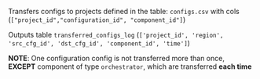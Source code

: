Transfers configs to projects defined in the table: 
`configs.csv` with cols (`["project_id","configuration_id", "component_id"]`)

Outputs table `transferred_configs_log` (`['project_id', 'region', 'src_cfg_id', 'dst_cfg_id', 'component_id', 'time']`)

**NOTE**: One configuration config is not transferred more than once,  
**EXCEPT** component of type `orchestrator`, which are transferred **each time**